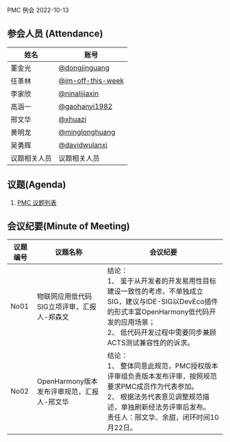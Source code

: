 PMC 例会 2022-10-13

## 参会人员 (Attendance)

| 姓名     | 账号                                       |
| ------ | ---------------------------------------- |
| 董金光    | [@dongjinguang](https://gitee.com/dongjinguang) |
| 任革林    | [@im-off-this-week](https://gitee.com/im-off-this-week) |
| 李家欣    | [@ninalijiaxin](https://gitee.com/ninalijiaxin) |
| 高涵一    | [@gaohanyi1982](https://gitee.com/gaohanyi1982) |
| 邢文华    | [@xhuazi](https://gitee.com/xhuazi)      |
| 黄明龙    | [@minglonghuang](https://gitee.com/minglonghuang) |
| 吴勇辉    | [@davidwulanxi](https://gitee.com/davidwulanxi) |
| 议题相关人员 | 议题相关人员                                   |

## 议题(Agenda)

1. [PMC 议题列表](https://docs.qingque.cn/s/home/eZQB8yRFQfEFeAxk_6JKZEE0q?identityId=1tbICPd8j3s)

## 会议纪要(Minute of Meeting)

| 议题编号 | 议题名称                         | 会议纪要                                     |
| ---- | ---------------------------- |---------------------------------------- |
| No01 | 物联网应用低代码SIG立项评审，汇报人-郑森文 | 结论：<br> 1、 鉴于从开发者的开发易用性目标建设一致性的考虑，不单独成立SIG，建议与IDE-SIG以DevEco插件的形式丰富OpenHarmony低代码开发的应用场景； <br> 2、 低代码开发过程中需要同步兼顾ACTS测试兼容性的的诉求。|
| No02 | OpenHarmony版本发布评审规范，汇报人-邢文华 | 结论：<br> 1、 整体同意此规范，PMC授权版本评审组负责版本发布评审，按照规范要求PMC成员作为代表参加。<br> 2、 根据法务代表意见调整规范描述，单独刷新经法务评审后发布。 <br> 责任人：邢文华、余甜，闭环时间10月22日。 |